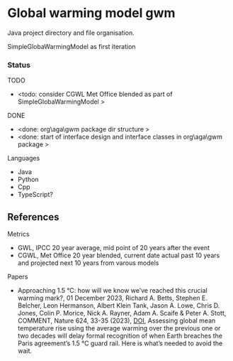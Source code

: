 # Global warming model gwm

Java project directory and file organisation.

SimpleGlobaWarmingModel as first iteration

### Status

TODO
* <todo: consider CGWL Met Office blended as part of SimpleGlobaWarmingModel >

DONE
* <done: org\aga\gwm package dir structure >
* <done: start of interface design and interface classes in org\aga\gwm package >

Languages
* Java
* Python
* Cpp
* TypeScript?

## References

Metrics
* GWL, IPCC 20 year average, mid point of 20 years after the event
* CGWL, Met Office 20 year blended, current date actual past 10 years and projected next 10 years from varous models

Papers
* Approaching 1.5 °C: how will we know we’ve reached this crucial warming mark?, 01 December 2023, Richard A. Betts, Stephen E. Belcher, Leon Hermanson, Albert Klein Tank, Jason A. Lowe, Chris D. Jones, Colin P. Morice, Nick A. Rayner, Adam A. Scaife & Peter A. Stott, COMMENT, Nature 624, 33-35 (2023), [DOI](https://doi.org/10.1038/d41586-023-03775-z), Assessing global mean temperature rise using the average warming over the previous one or two decades will delay formal recognition of when Earth breaches the Paris agreement’s 1.5 °C guard rail. Here is what’s needed to avoid the wait.
